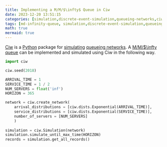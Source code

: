 ```yaml
---
title: Implementing a M/M/$\infty$ Queue in Ciw
date: 2023-12-20 13:51:15
categories: [simulation,discrete-event-simulation,queueing-networks,ciw]
tags: [md-infinity-queue, simulation,discrete-event-simulation,queueing-networks,ciw,python,queue,queueing-theory,exponential-distribution,statistics,operations-research,random-variable,inter-arrival-time,service-time,random-number-generator,seed,servers]
math: true
mermaid: true
---
```


[Ciw](https://ciw.readthedocs.io/en/latest/) is a [Python](https://www.python.org/) package for [simulating](https://en.wikipedia.org/wiki/Discrete-event_simulation) [queueing networks](https://en.wikipedia.org/wiki/Queueing_theory). A [M/M/$\infty queue](https://en.wikipedia.org/wiki/M/M/%E2%88%9E_queue) can be implemented and simulated using Ciw in the following way.

```python
import ciw

ciw.seed(2018)

ARRIVAL_TIME = 1
SERVICE_TIME = 1 / 2
NUM_SERVERS = float('inf')
HORIZON = 365

network = ciw.create_network(
    arrival_distributions = [ciw.dists.Exponential(ARRIVAL_TIME)],
    service_distributions = [ciw.dists.Exponential(SERVICE_TIME)],
    number_of_servers = [NUM_SERVERS]
    )
    
simulation = ciw.Simulation(network)
simulation.simulate_until_max_time(HORIZON)
records = simulation.get_all_records()
```
